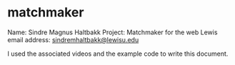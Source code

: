 # matchmaker

Name: Sindre Magnus Haltbakk
Project: Matchmaker for the web
Lewis email address: sindremhaltbakk@lewisu.edu

I used the associated videos and the example code to write this document. 
